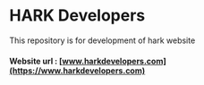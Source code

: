 # HARK Developers 

This repository is for development of hark website

#### Website url : [www.harkdevelopers.com](https://www.harkdevelopers.com)
